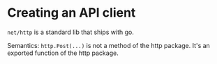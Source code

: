 # Creating an API client

`net/http` is a standard lib that ships with go.

Semantics: `http.Post(...)` is not a method of the http package. It's an exported function of the http package.




